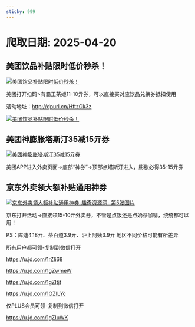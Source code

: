 ```yaml
---
sticky: 999
---
```

# 爬取日期: 2025-04-20
## 美团饮品补贴限时低价秒杀！
<p>
    <a rel="nofollow" target="_blank" href="https://www.qqhjy6.xyz/caiji/data/images/2025-04-19/9def5fd8ae44ed00ecb72055ae7751c6.jpg"><img src="https://image.smallfawn.work/?url=https://www.qqhjy6.xyz/caiji/data/images/2025-04-19/9def5fd8ae44ed00ecb72055ae7751c6.jpg" title="美团饮品补贴限时低价秒杀！ " alt="美团饮品补贴限时低价秒杀！ " referrerpolicy="no-referrer"></a> 
</p>
<p>
    美团打开扫码&gt;有霸王茶姬11-10亓券，可以直接买对应饮品兑换券抵扣使用
</p>
<p>
    活动地址：<a rel="nofollow" target="_blank" href="http://dpurl.cn/HftzGk3z">http://dpurl.cn/HftzGk3z</a> 
</p>
<p>
    <a rel="nofollow" target="_blank" href="https://www.qqhjy6.xyz/caiji/data/images/2025-04-19/20628d304d38fd6b789fa35fea5aa03b.png"><img src="https://image.smallfawn.work/?url=https://www.qqhjy6.xyz/caiji/data/images/2025-04-19/20628d304d38fd6b789fa35fea5aa03b.png" title="美团饮品补贴限时低价秒杀！ " alt="美团饮品补贴限时低价秒杀！ " referrerpolicy="no-referrer"></a> 
</p>

## 美团神膨胀塔斯汀35减15亓券
<p>
    <a rel="nofollow" target="_blank" href="https://www.qqhjy6.xyz/caiji/data/images/2025-04-19/dac1c022ec8a09b64b923f1a99330d3f.jpg"><img src="https://image.smallfawn.work/?url=https://www.qqhjy6.xyz/caiji/data/images/2025-04-19/dac1c022ec8a09b64b923f1a99330d3f.jpg" title="美团神膨胀塔斯汀35减15亓券 " alt="美团神膨胀塔斯汀35减15亓券 " referrerpolicy="no-referrer"></a> 
</p>
<p>
    美团APP进入外卖页面-&gt;底部“神券”-&gt;顶部点塔斯汀进入，膨胀必得35-15亓券
</p>

## 京东外卖领大额补贴通用神券
<p>
    <a rel="nofollow" target="_blank" href="https://www.qqhjy6.xyz/caiji/data/images/2025-04-19/1e901cad83e53970f90e2b8e24b60cc9.jpg"><img src="https://image.smallfawn.work/?url=https://www.qqhjy6.xyz/caiji/data/images/2025-04-19/1e901cad83e53970f90e2b8e24b60cc9.jpg" title="京东外卖领大额补贴通用神券-趣奇资源网- 第5张图片" alt="京东外卖领大额补贴通用神券-趣奇资源网- 第5张图片" referrerpolicy="no-referrer"></a> 
</p>
<p>
    京东打开活动-&gt;直接领15-10亓外卖券，不管是点饭还是点奶茶咖啡，统统都可以用！
</p>
<p>
    PS：库迪4.18亓、茶百道3.9亓、沪上阿姨3.9亓 地区不同价格可能有所差异
</p>
<p>
    所有用户都可领-复制到微信打开
</p>
<p>
    <a rel="nofollow" target="_blank" href="https://u.jd.com/1rZIi68">https://u.jd.com/1rZIi68</a> 
</p>
<p>
    <a rel="nofollow" target="_blank" href="https://u.jd.com/1gZwmeW">https://u.jd.com/1gZwmeW</a> 
</p>
<p>
    <a rel="nofollow" target="_blank" href="https://u.jd.com/1gZItjt">https://u.jd.com/1gZItjt</a> 
</p>
<p>
    <a rel="nofollow" target="_blank" href="https://u.jd.com/1OZILYc">https://u.jd.com/1OZILYc</a> 
</p>
<p>
    仅PLUS会员可领-复制到微信打开
</p>
<p>
    <a rel="nofollow" target="_blank" href="https://u.jd.com/1gZIuWK">https://u.jd.com/1gZIuWK</a> 
</p>

